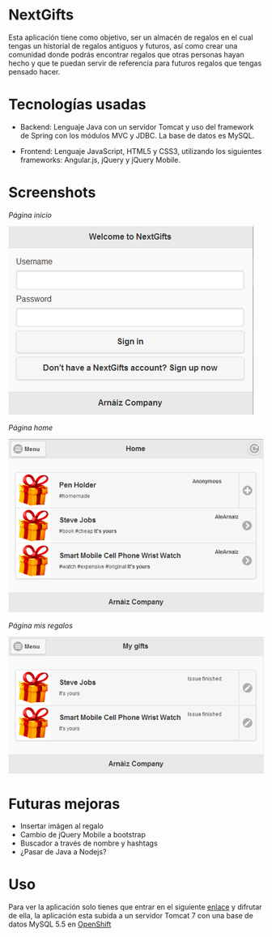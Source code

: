 NextGifts
=========
Esta aplicación tiene como objetivo, ser un almacén de regalos en el cual tengas un historial de regalos antiguos y futuros, así como crear una comunidad donde podrás encontrar regalos que otras personas hayan hecho y que te puedan servir de referencia para futuros regalos que tengas pensado hacer.

Tecnologías usadas
==================
* Backend:
Lenguaje Java con un servidor Tomcat y uso del framework de Spring con los módulos MVC y JDBC. La base de datos es MySQL.


* Frontend:
Lenguaje JavaScript, HTML5 y CSS3, utilizando los siguientes frameworks: Angular.js, jQuery y jQuery Mobile.

Screenshots
===========

*Página inicio*

![Alt text](/screenshots/index.png "Inicio")

*Página home*

![Alt text](/screenshots/home.png "Home")

*Página mis regalos*

![Alt text](/screenshots/gifts.png "Mis regalos")

Futuras mejoras
===============
* Insertar imágen al regalo
* Cambio de jQuery Mobile a bootstrap
* Buscador a través de nombre y hashtags
* ¿Pasar de Java a Nodejs?

Uso
===
Para ver la aplicación solo tienes que entrar en el siguiente [enlace](http://nextgifts-alearnaiz.rhcloud.com/NextGifts/ "Enlace NextGifts") y difrutar de ella, la aplicación esta subida a un servidor Tomcat 7 con una base de datos MySQL 5.5 en [OpenShift](https://www.openshift.com/ "OpenShift")
